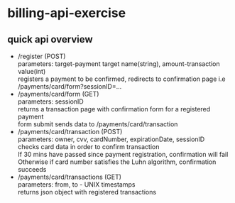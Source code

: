 # billing-api-exercise


## quick api overview

* /register (POST)  
   parameters: target-payment target name(string), amount-transaction value(int)    
   registers a payment to be confirmed, redirects to confirmation page i.e /payments/card/form?sessionID=...  
* /payments/card/form (GET)  
   parameters: sessionID  
   returns a transaction page with confirmation form for a registered payment  
   form submit sends data to /payments/card/transaction   
* /payments/card/transaction (POST)  
   parameters: owner, cvv, cardNumber, expirationDate, sessionID  
   checks card data in order to confirm transaction   
   If 30 mins have passed since payment registration, confirmation will fail  
   Otherwise if card number satisfies the Luhn algorithm, confirmation succeeds  
* /payments/card/transactions (GET)  
   parameters: from, to - UNIX timestamps  
   returns json object with registered transactions  
   
  
